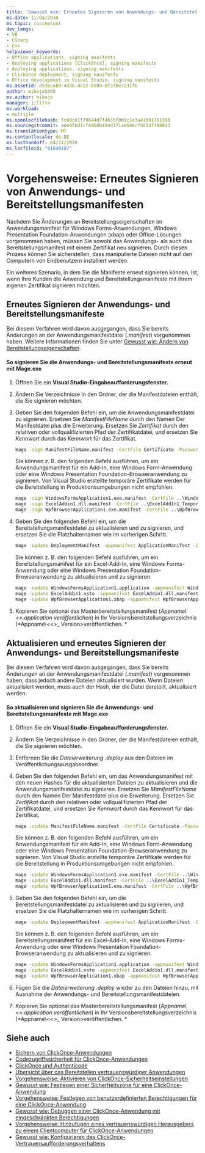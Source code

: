 ```yaml
---
title: 'Gewusst wie: Erneutes Signieren von Anwendungs- und Bereitstellungsmanifesten | Microsoft Docs'
ms.date: 11/04/2016
ms.topic: conceptual
dev_langs:
- VB
- CSharp
- C++
helpviewer_keywords:
- Office applications, signing manifests
- deploying applications [ClickOnce], signing manifests
- deploying applications, signing manifests
- ClickOnce deployment, signing manifests
- Office development in Visual Studio, signing manifests
ms.assetid: d53bceb9-4d3b-4c22-b909-8f370e7231fb
author: mikejo5000
ms.author: mikejo
manager: jillfra
ms.workload:
- multiple
ms.openlocfilehash: fc69ce1f79644d7f4b35fbb1c1e3a41691761390
ms.sourcegitcommit: ade07bd1cf69b8b494d171ae648cfdd54f7800d3
ms.translationtype: MT
ms.contentlocale: de-DE
ms.lasthandoff: 04/21/2020
ms.locfileid: "81649187"
---
```

# <a name="how-to-re-sign-application-and-deployment-manifests"></a>Vorgehensweise: Erneutes Signieren von Anwendungs- und Bereitstellungsmanifesten
Nachdem Sie Änderungen an Bereitstellungseigenschaften im Anwendungsmanifest für Windows Forms-Anwendungen, Windows Presentation Foundation-Anwendungen (xbap) oder Office-Lösungen vorgenommen haben, müssen Sie sowohl das Anwendungs- als auch das Bereitstellungsmanifest mit einem Zertifikat neu signieren. Durch diesen Prozess können Sie sicherstellen, dass manipulierte Dateien nicht auf den Computern von Endbenutzern installiert werden.

 Ein weiteres Szenario, in dem Sie die Manifeste erneut signieren können, ist, wenn Ihre Kunden die Anwendung und Bereitstellungsmanifeste mit ihrem eigenen Zertifikat signieren möchten.

## <a name="re-sign-the-application-and-deployment-manifests"></a>Erneutes Signieren der Anwendungs- und Bereitstellungsmanifeste
 Bei diesem Verfahren wird davon ausgegangen, dass Sie bereits Änderungen an der Anwendungsmanifestdatei (*.manifest*) vorgenommen haben. Weitere Informationen finden Sie unter [Gewusst wie: Ändern von Bereitstellungseigenschaften](https://msdn.microsoft.com/library/66052a3a-8127-4964-8147-2477ef5d1472).

#### <a name="to-re-sign-the-application-and-deployment-manifests-with-mageexe"></a>So signieren Sie die Anwendungs- und Bereitstellungsmanifeste erneut mit Mage.exe

1. Öffnen Sie ein **Visual Studio-Eingabeaufforderungsfenster.**

2. Ändern Sie Verzeichnisse in den Ordner, der die Manifestdateien enthält, die Sie signieren möchten.

3. Geben Sie den folgenden Befehl ein, um die Anwendungsmanifestdatei zu signieren. Ersetzen Sie *ManifestFileName* durch den Namen Der Manifestdatei plus die Erweiterung. Ersetzen Sie *Zertifikat* durch den relativen oder vollqualifizierten Pfad der Zertifikatdatei, und ersetzen Sie *Kennwort* durch das Kennwort für das Zertifikat.

    ```cmd
    mage -sign ManifestFileName.manifest -CertFile Certificate -Password Password
    ```

     Sie können z. B. den folgenden Befehl ausführen, um ein Anwendungsmanifest für ein Add-In, eine Windows Form-Anwendung oder eine Windows Presentation Foundation-Browseranwendung zu signieren. Von Visual Studio erstellte temporäre Zertifikate werden für die Bereitstellung in Produktionsumgebungen nicht empfohlen.

    ```cmd
    mage -sign WindowsFormsApplication1.exe.manifest -CertFile ..\WindowsFormsApplication1_TemporaryKey.pfx
    mage -sign ExcelAddin1.dll.manifest -CertFile ..\ExcelAddIn1_TemporaryKey.pfx
    mage -sign WpfBrowserApplication1.exe.manifest -CertFile ..\WpfBrowserApplication1_TemporaryKey.pfx
    ```

4. Geben Sie den folgenden Befehl ein, um die Bereitstellungsmanifestdatei zu aktualisieren und zu signieren, und ersetzen Sie die Platzhalternamen wie im vorherigen Schritt.

    ```cmd
    mage -update DeploymentManifest -appmanifest ApplicationManifest -CertFile Certificate -Password Password
    ```

     Sie können z. B. den folgenden Befehl ausführen, um ein Bereitstellungsmanifest für ein Excel-Add-In, eine Windows Forms-Anwendung oder eine Windows Presentation Foundation-Browseranwendung zu aktualisieren und zu signieren.

    ```cmd
    mage -update WindowsFormsApplication1.application -appmanifest WindowsFormsApplication1.exe.manifest -CertFile ..\WindowsFormsApplication1_TemporaryKey.pfx
    mage -update ExcelAddin1.vsto -appmanifest ExcelAddin1.dll.manifest -CertFile ..\ExcelAddIn1_TemporaryKey.pfx
    mage -update WpfBrowserApplication1.xbap -appmanifest WpfBrowserApplication1.exe.manifest -CertFile ..\WpfBrowserApplication1_TemporaryKey.pfx
    ```

5. Kopieren Sie optional das Masterbereitstellungsmanifest (*Appname\\\<>.application veröffentlichen*) in Ihr Versionsbereitstellungsverzeichnis (*Appname\\\<\<>_ Version>veröffentlichen. *

## <a name="update-and-re-sign-the-application-and-deployment-manifests"></a>Aktualisieren und erneutes Signieren der Anwendungs- und Bereitstellungsmanifeste
 Bei diesem Verfahren wird davon ausgegangen, dass Sie bereits Änderungen an der Anwendungsmanifestdatei (*.manifest*) vorgenommen haben, dass jedoch andere Dateien aktualisiert wurden. Wenn Dateien aktualisiert werden, muss auch der Hash, der die Datei darstellt, aktualisiert werden.

#### <a name="to-update-and-re-sign-the-application-and-deployment-manifests-with-mageexe"></a>So aktualisieren und signieren Sie die Anwendungs- und Bereitstellungsmanifeste mit Mage.exe

1. Öffnen Sie ein **Visual Studio-Eingabeaufforderungsfenster.**

2. Ändern Sie Verzeichnisse in den Ordner, der die Manifestdateien enthält, die Sie signieren möchten.

3. Entfernen Sie die *Dateierweiterung .deploy* aus den Dateien im Veröffentlichungsausgabeordner.

4. Geben Sie den folgenden Befehl ein, um das Anwendungsmanifest mit den neuen Hashes für die aktualisierten Dateien zu aktualisieren und die Anwendungsmanifestdatei zu signieren. Ersetzen Sie *ManifestFileName* durch den Namen Der Manifestdatei plus die Erweiterung. Ersetzen Sie *Zertifikat* durch den relativen oder vollqualifizierten Pfad der Zertifikatdatei, und ersetzen Sie *Kennwort* durch das Kennwort für das Zertifikat.

    ```cmd
    mage -update ManifestFileName.manifest -CertFile Certificate -Password Password
    ```

     Sie können z. B. den folgenden Befehl ausführen, um ein Anwendungsmanifest für ein Add-In, eine Windows Form-Anwendung oder eine Windows Presentation Foundation-Browseranwendung zu signieren. Von Visual Studio erstellte temporäre Zertifikate werden für die Bereitstellung in Produktionsumgebungen nicht empfohlen.

    ```cmd
    mage -update WindowsFormsApplication1.exe.manifest -CertFile ..\WindowsFormsApplication1_TemporaryKey.pfx
    mage -update ExcelAddin1.dll.manifest -CertFile ..\ExcelAddIn1_TemporaryKey.pfx
    mage -update WpfBrowserApplication1.exe.manifest -CertFile ..\WpfBrowserApplication1_TemporaryKey.pfx
    ```

5. Geben Sie den folgenden Befehl ein, um die Bereitstellungsmanifestdatei zu aktualisieren und zu signieren, und ersetzen Sie die Platzhalternamen wie im vorherigen Schritt.

    ```cmd
    mage -update DeploymentManifest -appmanifest ApplicationManifest -CertFile Certificate -Password Password
    ```

     Sie können z. B. den folgenden Befehl ausführen, um ein Bereitstellungsmanifest für ein Excel-Add-In, eine Windows Forms-Anwendung oder eine Windows Presentation Foundation-Browseranwendung zu aktualisieren und zu signieren.

    ```cmd
    mage -update WindowsFormsApplication1.application -appmanifest WindowsFormsApplication1.exe.manifest -CertFile ..\WindowsFormsApplication1_TemporaryKey.pfx
    mage -update ExcelAddin1.vsto -appmanifest ExcelAddin1.dll.manifest -CertFile ..\ExcelAddIn1_TemporaryKey.pfx
    mage -update WpfBrowserApplication1.xbap -appmanifest WpfBrowserApplication1.exe.manifest -CertFile ..\WpfBrowserApplication1_TemporaryKey.pfx
    ```

6. Fügen Sie die *Dateierweiterung .deploy* wieder zu den Dateien hinzu, mit Ausnahme der Anwendungs- und Bereitstellungsmanifestdateien.

7. Kopieren Sie optional das Masterbereitstellungsmanifest (*Appname\\\<>.application veröffentlichen*) in Ihr Versionsbereitstellungsverzeichnis (*Appname\\\<\<>_ Version>veröffentlichen. *

## <a name="see-also"></a>Siehe auch
- [Sichern von ClickOnce-Anwendungen](../deployment/securing-clickonce-applications.md)
- [Codezugriffssicherheit für ClickOnce-Anwendungen](../deployment/code-access-security-for-clickonce-applications.md)
- [ClickOnce und Authenticode](../deployment/clickonce-and-authenticode.md)
- [Übersicht über das Bereitstellen vertrauenswürdiger Anwendungen](../deployment/trusted-application-deployment-overview.md)
- [Vorgehensweise: Aktivieren von ClickOnce-Sicherheitseinstellungen](../deployment/how-to-enable-clickonce-security-settings.md)
- [Gewusst wie: Festlegen einer Sicherheitszone für eine ClickOnce-Anwendung](../deployment/how-to-set-a-security-zone-for-a-clickonce-application.md)
- [Vorgehensweise: Festlegen von benutzerdefinierten Berechtigungen für eine ClickOnce-Anwendung](../deployment/how-to-set-custom-permissions-for-a-clickonce-application.md)
- [Gewusst wie: Debuggen einer ClickOnce-Anwendung mit eingeschränkten Berechtigungen](securing-clickonce-applications.md)
- [Vorgehensweise: Hinzufügen eines vertrauenswürdigen Herausgebers zu einem Clientcomputer für ClickOnce-Anwendungen](../deployment/how-to-add-a-trusted-publisher-to-a-client-computer-for-clickonce-applications.md)
- [Gewusst wie: Konfigurieren des ClickOnce-Vertrauensaufforderungsverhaltens](../deployment/how-to-configure-the-clickonce-trust-prompt-behavior.md)
